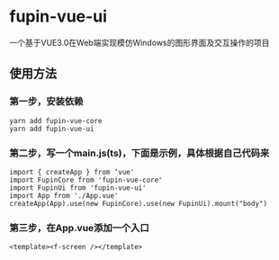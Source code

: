 # fupin-vue-ui
一个基于VUE3.0在Web端实现模仿Windows的图形界面及交互操作的项目

## 使用方法

### 第一步，安装依赖
```
yarn add fupin-vue-core
yarn add fupin-vue-ui
```

### 第二步，写一个main.js(ts)，下面是示例，具体根据自己代码来
```
import { createApp } from ‘vue'
import FupinCore from 'fupin-vue-core'
import FupinUi from 'fupin-vue-ui'
import App from './App.vue'
createApp(App).use(new FupinCore).use(new FupinUi).mount("body")
```

### 第三步，在App.vue添加一个入口
```<template><f-screen /></template>```
